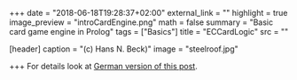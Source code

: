 +++
date = "2018-06-18T19:28:37+02:00"
external_link = ""
highlight = true
image_preview = "introCardEngine.png"
math = false
summary = "Basic card game engine in Prolog"
tags = ["Basics"]
title = "ECCardLogic"
src = ""

[header]
  caption = "(c) Hans N. Beck)"
  image = "steelroof.jpg"

+++
For details look at [German version of this post](/project/prologcardgameengine/).
